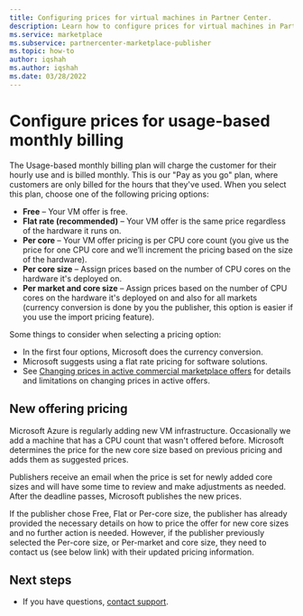 ```yaml
---
title: Configuring prices for virtual machines in Partner Center.
description: Learn how to configure prices for virtual machines in Partner Center.
ms.service: marketplace 
ms.subservice: partnercenter-marketplace-publisher
ms.topic: how-to
author: iqshah
ms.author: iqshah
ms.date: 03/28/2022
---
```


# Configure prices for usage-based monthly billing

The Usage-based monthly billing plan will charge the customer for their hourly use and is billed monthly. This is our "Pay as you go" plan, where customers are only billed for the hours that they've used.
When you select this plan, choose one of the following pricing options:

- **Free** – Your VM offer is free.
- **Flat rate (recommended)** – Your VM offer is the same price regardless of the hardware it runs on.
- **Per core** – Your VM offer pricing is per CPU core count (you give us the price for one CPU core and we’ll increment the pricing based on the size of the hardware).
- **Per core size** – Assign prices based on the number of CPU cores on the hardware it's deployed on.
- **Per market and core size** – Assign prices based on the number of CPU cores on the hardware it's deployed on and also for all markets (currency conversion is done by you the publisher, this option is easier if you use the import pricing feature).

Some things to consider when selecting a pricing option:

- In the first four options, Microsoft does the currency conversion.
- Microsoft suggests using a flat rate pricing for software solutions.
- See [Changing prices in active commercial marketplace offers](price-changes.md) for details and limitations on changing prices in active offers.

## New offering pricing

Microsoft Azure is regularly adding new VM infrastructure. Occasionally we add a machine that has a CPU count that wasn't offered before. Microsoft determines the price for the new core size based on previous pricing and adds them as suggested prices.

Publishers receive an email when the price is set for newly added core sizes and will have some time to review and make adjustments as needed. After the deadline passes, Microsoft publishes the new prices.

If the publisher chose Free, Flat or Per-core size, the publisher has already provided the necessary details on how to price the offer for new core sizes and no further action is needed. However, if the publisher previously selected the Per-core size, or Per-market and core size, they need to contact us (see below link) with their updated pricing information.

## Next steps

- If you have questions, [contact support](https://go.microsoft.com/fwlink/?linkid=2056405).
